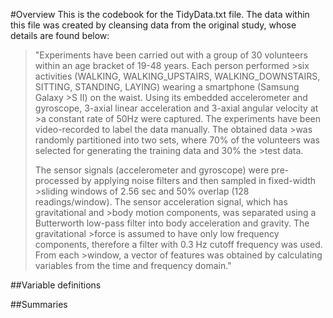 #Overview
This is the codebook for the TidyData.txt file. The data within this file was created by cleansing data from the original study, whose details are found below:

>"Experiments have been carried out with a group of 30 volunteers within an age bracket of 19-48 years. Each person performed >six activities (WALKING, WALKING_UPSTAIRS, WALKING_DOWNSTAIRS, SITTING, STANDING, LAYING) wearing a smartphone (Samsung Galaxy >S II) on the waist. Using its embedded accelerometer and gyroscope, 3-axial linear acceleration and 3-axial angular velocity at >a constant rate of 50Hz were captured. The experiments have been video-recorded to label the data manually. The obtained data >was randomly partitioned into two sets, where 70% of the volunteers was selected for generating the training data and 30% the >test data. 
>
>The sensor signals (accelerometer and gyroscope) were pre-processed by applying noise filters and then sampled in fixed-width >sliding windows of 2.56 sec and 50% overlap (128 readings/window). The sensor acceleration signal, which has gravitational and >body motion components, was separated using a Butterworth low-pass filter into body acceleration and gravity. The gravitational >force is assumed to have only low frequency components, therefore a filter with 0.3 Hz cutoff frequency was used. From each >window, a vector of features was obtained by calculating variables from the time and frequency domain."

##Variable definitions


##Summaries
